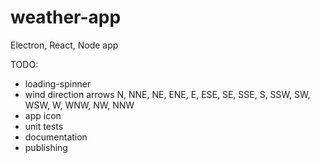 # weather-app

Electron, React, Node app

TODO:

- loading-spinner
- wind direction arrows N, NNE, NE, ENE, E, ESE, SE, SSE, S, SSW, SW, WSW, W, WNW, NW, NNW
- app icon
- unit tests
- documentation
- publishing
